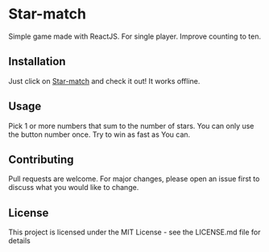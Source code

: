 # Star-match

Simple game made with ReactJS. For single player. Improve counting to ten.

## Installation

Just click on [Star-match](https://karolbulwin.github.io/Star-match/) and check it out! It works offline.

## Usage

Pick 1 or more numbers that sum to the number of stars. You can only use the button number once. Try to win as fast as You can.

## Contributing

Pull requests are welcome. For major changes, please open an issue first to discuss what you would like to change.

## License

This project is licensed under the MIT License - see the LICENSE.md file for details
